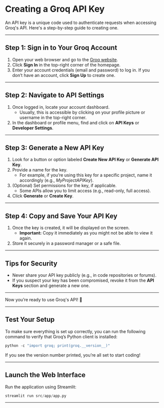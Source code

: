 
# Creating a Groq API Key

An API key is a unique code used to authenticate requests when accessing Groq's API. Here's a step-by-step guide to creating one.

---

## Step 1: Sign in to Your Groq Account
1. Open your web browser and go to the [Groq website](https://www.groq.com).
2. Click **Sign In** in the top-right corner of the homepage.
3. Enter your account credentials (email and password) to log in. If you don’t have an account, click **Sign Up** to create one.

---

## Step 2: Navigate to API Settings
1. Once logged in, locate your account dashboard.  
   - Usually, this is accessible by clicking on your profile picture or username in the top-right corner.
2. In the dashboard or profile menu, find and click on **API Keys** or **Developer Settings**.

---

## Step 3: Generate a New API Key
1. Look for a button or option labeled **Create New API Key** or **Generate API Key**.
2. Provide a name for the key.  
   - For example, if you’re using this key for a specific project, name it accordingly (e.g., *MyProjectAPIKey*).  
3. (Optional) Set permissions for the key, if applicable.  
   - Some APIs allow you to limit access (e.g., read-only, full access).  
4. Click **Generate** or **Create Key**.

---

## Step 4: Copy and Save Your API Key
1. Once the key is created, it will be displayed on the screen.  
   - **Important:** Copy it immediately as you might not be able to view it again.  
2. Store it securely in a password manager or a safe file.

---

## Tips for Security
- Never share your API key publicly (e.g., in code repositories or forums).  
- If you suspect your key has been compromised, revoke it from the **API Keys** section and generate a new one.

---

Now you’re ready to use Groq's API! 🎉

---

## **Test Your Setup**

To make sure everything is set up correctly, you can run the following command to verify that Groq’s Python client is installed:
```python
python -c "import groq; print(groq.__version__)"
```
If you see the version number printed, you’re all set to start coding!

---

## **Launch the Web Interface**

Run the application using Streamlit:
```python
streamlit run src/app/app.py
```

---
